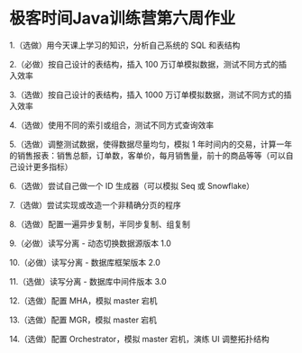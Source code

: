 # 极客时间Java训练营第六周作业

1.（选做）用今天课上学习的知识，分析自己系统的 SQL 和表结构

2.（必做）按自己设计的表结构，插入 100 万订单模拟数据，测试不同方式的插入效率

3.（选做）按自己设计的表结构，插入 1000 万订单模拟数据，测试不同方式的插入效率

4.（选做）使用不同的索引或组合，测试不同方式查询效率

5.（选做）调整测试数据，使得数据尽量均匀，模拟 1 年时间内的交易，计算一年的销售报表：销售总额，订单数，客单价，每月销售量，前十的商品等等（可以自己设计更多指标）

6.（选做）尝试自己做一个 ID 生成器（可以模拟 Seq 或 Snowflake）

7.（选做）尝试实现或改造一个非精确分页的程序

8.（选做）配置一遍异步复制，半同步复制、组复制

9.（必做）读写分离 - 动态切换数据源版本 1.0


10.（必做）读写分离 - 数据库框架版本 2.0


11.（选做）读写分离 - 数据库中间件版本 3.0


12.（选做）配置 MHA，模拟 master 宕机

13.（选做）配置 MGR，模拟 master 宕机

14.（选做）配置 Orchestrator，模拟 master 宕机，演练 UI 调整拓扑结构